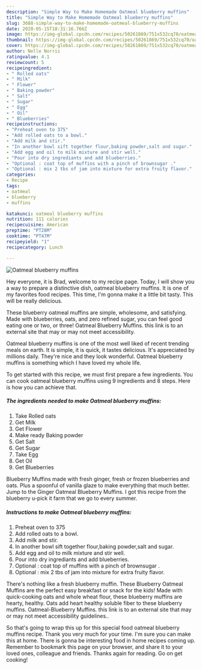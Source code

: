 ```yaml
---
description: "Simple Way to Make Homemade Oatmeal blueberry muffins"
title: "Simple Way to Make Homemade Oatmeal blueberry muffins"
slug: 3688-simple-way-to-make-homemade-oatmeal-blueberry-muffins
date: 2020-05-15T18:31:16.766Z
image: https://img-global.cpcdn.com/recipes/50261869/751x532cq70/oatmeal-blueberry-muffins-recipe-main-photo.jpg
thumbnail: https://img-global.cpcdn.com/recipes/50261869/751x532cq70/oatmeal-blueberry-muffins-recipe-main-photo.jpg
cover: https://img-global.cpcdn.com/recipes/50261869/751x532cq70/oatmeal-blueberry-muffins-recipe-main-photo.jpg
author: Nelle Norris
ratingvalue: 4.1
reviewcount: 5
recipeingredient:
- " Rolled oats"
- " Milk"
- " Flower"
- " Baking powder"
- " Salt"
- " Sugar"
- " Egg"
- " Oil"
- " Blueberries"
recipeinstructions:
- "Preheat oven to 375"
- "Add rolled oats to a bowl."
- "Add milk and stir."
- "In another bowl sift together flour,baking powder,salt and sugar."
- "Add egg and oil to milk mixture and stir well."
- "Pour into dry ingrediants and add blueberries."
- "Optional : coat top of muffins with a pinch of brownsugar ."
- "Optional : mix 2 tbs of jam into mixture for extra fruity flavor."
categories:
- Recipe
tags:
- oatmeal
- blueberry
- muffins

katakunci: oatmeal blueberry muffins 
nutrition: 111 calories
recipecuisine: American
preptime: "PT28M"
cooktime: "PT47M"
recipeyield: "1"
recipecategory: Lunch

---
```



![Oatmeal blueberry muffins](https://img-global.cpcdn.com/recipes/50261869/751x532cq70/oatmeal-blueberry-muffins-recipe-main-photo.jpg)

Hey everyone, it is Brad, welcome to my recipe page. Today, I will show you a way to prepare a distinctive dish, oatmeal blueberry muffins. It is one of my favorites food recipes. This time, I'm gonna make it a little bit tasty. This will be really delicious.

These blueberry oatmeal muffins are simple, wholesome, and satisfying. Made with blueberries, oats, and zero refined sugar, you can feel good eating one or two, or three! Oatmeal Blueberry Muffins. this link is to an external site that may or may not meet accessibility.

Oatmeal blueberry muffins is one of the most well liked of recent trending meals on earth. It is simple, it is quick, it tastes delicious. It's appreciated by millions daily. They're nice and they look wonderful. Oatmeal blueberry muffins is something which I have loved my whole life.


To get started with this recipe, we must first prepare a few ingredients. You can cook oatmeal blueberry muffins using 9 ingredients and 8 steps. Here is how you can achieve that.

<!--inarticleads1-->

##### The ingredients needed to make Oatmeal blueberry muffins:

1. Take  Rolled oats
1. Get  Milk
1. Get  Flower
1. Make ready  Baking powder
1. Get  Salt
1. Get  Sugar
1. Take  Egg
1. Get  Oil
1. Get  Blueberries


Blueberry Muffins made with fresh ginger, fresh or frozen blueberries and oats. Plus a spoonful of vanilla glaze to make everything that much better. Jump to the Ginger Oatmeal Blueberry Muffins. I got this recipe from the blueberry u-pick it farm that we go to every summer. 

<!--inarticleads2-->

##### Instructions to make Oatmeal blueberry muffins:

1. Preheat oven to 375
1. Add rolled oats to a bowl.
1. Add milk and stir.
1. In another bowl sift together flour,baking powder,salt and sugar.
1. Add egg and oil to milk mixture and stir well.
1. Pour into dry ingrediants and add blueberries.
1. Optional : coat top of muffins with a pinch of brownsugar .
1. Optional : mix 2 tbs of jam into mixture for extra fruity flavor.


There&#39;s nothing like a fresh blueberry muffin. These Blueberry Oatmeal Muffins are the perfect easy breakfast or snack for the kids! Made with quick-cooking oats and whole wheat flour, these blueberry muffins are hearty, healthy. Oats add heart healthy soluble fiber to these blueberry muffins. Oatmeal-Blueberry Muffins. this link is to an external site that may or may not meet accessibility guidelines.. 

So that's going to wrap this up for this special food oatmeal blueberry muffins recipe. Thank you very much for your time. I'm sure you can make this at home. There is gonna be interesting food in home recipes coming up. Remember to bookmark this page on your browser, and share it to your loved ones, colleague and friends. Thanks again for reading. Go on get cooking!
